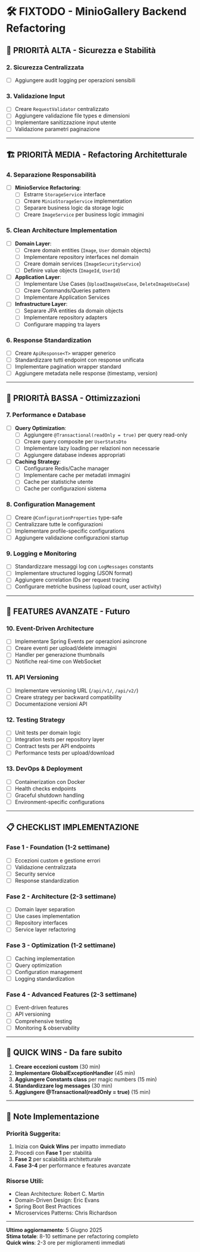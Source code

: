# 🛠️ FIXTODO - MinioGallery Backend Refactoring

## 🚨 **PRIORITÀ ALTA - Sicurezza e Stabilità**


### **2. Sicurezza Centralizzata**

- [ ] Aggiungere audit logging per operazioni sensibili


### **3. Validazione Input**
- [ ] Creare `RequestValidator` centralizzato
- [ ] Aggiungere validazione file types e dimensioni
- [ ] Implementare sanitizzazione input utente
- [ ] Validazione parametri paginazione

---

## 🏗️ **PRIORITÀ MEDIA - Refactoring Architetturale**

### **4. Separazione Responsabilità**
- [ ] **MinioService Refactoring**:
  - [ ] Estrarre `StorageService` interface
  - [ ] Creare `MinioStorageService` implementation
  - [ ] Separare business logic da storage logic
  - [ ] Creare `ImageService` per business logic immagini

### **5. Clean Architecture Implementation**
- [ ] **Domain Layer**:
  - [ ] Creare domain entities (`Image`, `User` domain objects)
  - [ ] Implementare repository interfaces nel domain
  - [ ] Creare domain services (`ImageSecurityService`)
  - [ ] Definire value objects (`ImageId`, `UserId`)

- [ ] **Application Layer**:
  - [ ] Implementare Use Cases (`UploadImageUseCase`, `DeleteImageUseCase`)
  - [ ] Creare Commands/Queries pattern
  - [ ] Implementare Application Services

- [ ] **Infrastructure Layer**:
  - [ ] Separare JPA entities da domain objects
  - [ ] Implementare repository adapters
  - [ ] Configurare mapping tra layers

### **6. Response Standardization**
- [ ] Creare `ApiResponse<T>` wrapper generico
- [ ] Standardizzare tutti endpoint con response unificata
- [ ] Implementare pagination wrapper standard
- [ ] Aggiungere metadata nelle response (timestamp, version)

---

## 🔧 **PRIORITÀ BASSA - Ottimizzazioni**

### **7. Performance e Database**
- [ ] **Query Optimization**:
  - [ ] Aggiungere `@Transactional(readOnly = true)` per query read-only
  - [ ] Creare query composite per `UserStatsDto`
  - [ ] Implementare lazy loading per relazioni non necessarie
  - [ ] Aggiungere database indexes appropriati

- [ ] **Caching Strategy**:
  - [ ] Configurare Redis/Cache manager
  - [ ] Implementare cache per metadati immagini
  - [ ] Cache per statistiche utente
  - [ ] Cache per configurazioni sistema

### **8. Configuration Management**
- [ ] Creare `@ConfigurationProperties` type-safe
- [ ] Centralizzare tutte le configurazioni
- [ ] Implementare profile-specific configurations
- [ ] Aggiungere validazione configurazioni startup

### **9. Logging e Monitoring**
- [ ] Standardizzare messaggi log con `LogMessages` constants
- [ ] Implementare structured logging (JSON format)
- [ ] Aggiungere correlation IDs per request tracing
- [ ] Configurare metriche business (upload count, user activity)

---

## 🚀 **FEATURES AVANZATE - Futuro**

### **10. Event-Driven Architecture**
- [ ] Implementare Spring Events per operazioni asincrone
- [ ] Creare eventi per upload/delete immagini
- [ ] Handler per generazione thumbnails
- [ ] Notifiche real-time con WebSocket

### **11. API Versioning**
- [ ] Implementare versioning URL (`/api/v1/`, `/api/v2/`)
- [ ] Creare strategy per backward compatibility  
- [ ] Documentazione versioni API

### **12. Testing Strategy**
- [ ] Unit tests per domain logic
- [ ] Integration tests per repository layer
- [ ] Contract tests per API endpoints
- [ ] Performance tests per upload/download

### **13. DevOps & Deployment**
- [ ] Containerization con Docker
- [ ] Health checks endpoints
- [ ] Graceful shutdown handling
- [ ] Environment-specific configurations

---

## 📋 **CHECKLIST IMPLEMENTAZIONE**

### **Fase 1 - Foundation (1-2 settimane)**
- [ ] Eccezioni custom e gestione errori
- [ ] Validazione centralizzata
- [ ] Security service
- [ ] Response standardization

### **Fase 2 - Architecture (2-3 settimane)**
- [ ] Domain layer separation
- [ ] Use cases implementation
- [ ] Repository interfaces
- [ ] Service layer refactoring

### **Fase 3 - Optimization (1-2 settimane)**
- [ ] Caching implementation
- [ ] Query optimization
- [ ] Configuration management
- [ ] Logging standardization

### **Fase 4 - Advanced Features (2-3 settimane)**
- [ ] Event-driven features
- [ ] API versioning
- [ ] Comprehensive testing
- [ ] Monitoring & observability

---

## 🎯 **QUICK WINS - Da fare subito**

1. **Creare eccezioni custom** (30 min)
2. **Implementare GlobalExceptionHandler** (45 min)
3. **Aggiungere Constants class** per magic numbers (15 min)
4. **Standardizzare log messages** (30 min)
5. **Aggiungere @Transactional(readOnly = true)** (15 min)

---

## 📝 **Note Implementazione**

### **Priorità Suggerita**:
1. Inizia con **Quick Wins** per impatto immediato
2. Procedi con **Fase 1** per stabilità
3. **Fase 2** per scalabilità architetturale
4. **Fase 3-4** per performance e features avanzate

### **Risorse Utili**:
- Clean Architecture: Robert C. Martin
- Domain-Driven Design: Eric Evans
- Spring Boot Best Practices
- Microservices Patterns: Chris Richardson

---

**Ultimo aggiornamento**: 5 Giugno 2025  
**Stima totale**: 8-10 settimane per refactoring completo  
**Quick wins**: 2-3 ore per miglioramenti immediati
